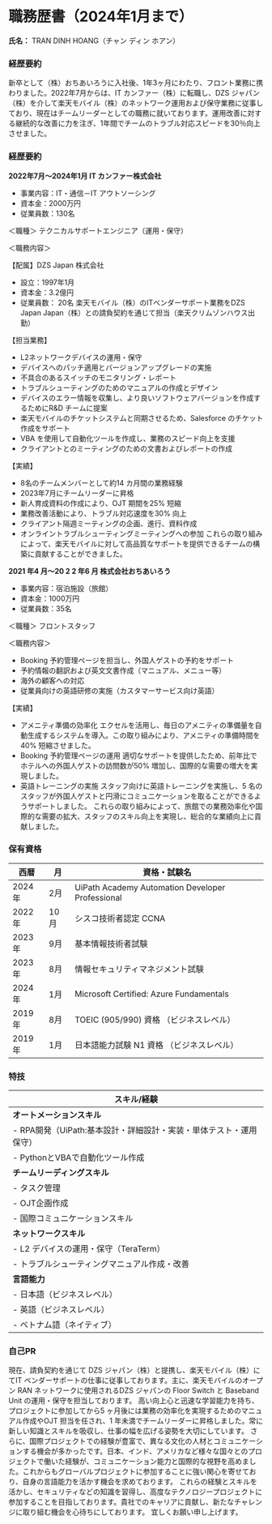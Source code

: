 # **職務歴書（2024年1月まで）**

**氏名：** TRAN DINH HOANG（チャン ディン ホアン）

### **経歴要約**
  新卒として（株）おちあいろうに入社後、1年3ヶ月にわたり、フロント業務に携わりました。2022年7月からは、IT カンファー（株）に転職し、DZS ジャパン（株）を介して楽天モバイル（株）のネットワーク運用および保守業務に従事しており、現在はチームリーダーとしての職務に就いております。運用改善に対する継続的な改善に力を注ぎ、1年間でチームのトラブル対応スピードを30％向上させました。

### **経歴要約**
**2022年7月～2024年1月 IT カンファー株式会社**
- 事業内容：IT・通信－IT アウトソーシング
- 資本金：2000万円
- 従業員数：130名
  
＜職種＞
テクニカルサポートエンジニア（運用・保守）

＜職務内容＞

【配属】DZS Japan 株式会社
- 設立：1997年1月
- 資本金：3.2億円
- 従業員数： 20名
楽天モバイル（株）のITベンダーサポート業務をDZS Japan Japan（株）との請負契約を通じて担当（楽天クリムゾンハウス出勤）

【担当業務】
- L2ネットワークデバイスの運用・保守
- デバイスへのパッチ適用とバージョンアップグレードの実施
- 不具合のあるスイッチのモニタリング・レポート
- トラブルシューティングのためのマニュアルの作成とデザイン
- デバイスのエラー情報を収集し、より良いソフトウェアバージョンを作成するためにR&D チームに提案
- 楽天モバイルのチケットシステムと同期させるため、Salesforce のチケット作成をサポート
- VBA を使用して自動化ツールを作成し、業務のスピード向上を支援
- クライアントとのミーティングのための文書およびレポートの作成
  
【実績】
- 8名のチームメンバーとして約14 カ月間の業務経験
- 2023年7月にチームリーダーに昇格
- 新人育成資料の作成により、OJT 期間を25% 短縮
- 業務改善活動により、トラブル対応速度を30% 向上
- クライアント隔週ミーティングの企画、進行、資料作成
- オンライントラブルシューティングミーティングへの参加
これらの取り組みによって、楽天モバイルに対して高品質なサポートを提供できるチームの構築に貢献することができました。

**2021 年4 月～20 2 2 年6 月 株式会社おちあいろう**
- 事業内容：宿泊施設（旅館）
- 資本金：1000万円
- 従業員数：35名
  
＜職種＞
フロントスタッフ

＜職務内容＞
- Booking 予約管理ページを担当し、外国人ゲストの予約をサポート
- 予約情報の翻訳および英文文書作成（マニュアル、メニュー等）
- 海外の顧客への対応
- 従業員向けの英語研修の実施（カスタマーサービス向け英語）
  
 【実績】
- アメニティ準備の効率化
エクセルを活用し、毎日のアメニティの準備量を自動生成するシステムを導入。この取り組みにより、アメニティの準備時間を40%
短縮させました。
- Booking 予約管理ページの運用
適切なサポートを提供したため、前年比でホテルへの外国人ゲストの訪問数が50% 増加し、国際的な需要の増大を実現しました。
- 英語トレーニングの実施
スタッフ向けに英語トレーニングを実施し、5 名のスタッフが外国人ゲストと円滑にコミュニケーションを取ることができるようサポートしました。
これらの取り組みによって、旅館での業務効率化や国際的な需要の拡大、スタッフのスキル向上を実現し、総合的な業績向上に貢献しました。

### **保有資格**
| 西暦    | 月    | 資格・試験名                                            |
|-------|-------|--------------------------------------------------------|
| 2024年| 2月   | UiPath Academy Automation Developer Professional      |
| 2022年|10月   | シスコ技術者認定 CCNA                                  |
| 2023年| 9月   | 基本情報技術者試験                                      |
| 2023年| 8月   | 情報セキュリティマネジメント試験                        |
| 2024年| 1月   | Microsoft Certified: Azure Fundamentals               |
| 2019年| 8月   | TOEIC (905/990) 資格 （ビジネスレベル）               |
| 2019年| 1月   | 日本語能力試験 N1 資格 （ビジネスレベル）             |

### **特技**
| スキル/経験                                    |
|-----------------------------------------------|
| **オートメーションスキル**                  |
| - RPA開発（UiPath:基本設計・詳細設計・実装・単体テスト・運用保守）|
| - PythonとVBAで自動化ツール作成                   |
| **チームリーディングスキル**                   |
| - タスク管理            |
| - OJT企画作成 |
| - 国際コミュニケーションスキル |
| **ネットワークスキル**                   |
| - L2 デバイスの運用・保守（TeraTerm）            |
| - トラブルシューティングマニュアル作成・改善 |
| **言語能力**                                        |
| - 日本語（ビジネスレベル）                     |
| - 英語（ビジネスレベル）                       |
| - ベトナム語（ネイティブ）                     |
### **自己PR**
  現在、請負契約を通じて DZS ジャパン（株）と提携し、楽天モバイル（株）にてIT ベンダーサポートの仕事に従事しております。主に、楽天モバイルのオープン RAN ネットワークに使用されるDZS ジャパンの Floor Switch と Baseband Unit の運用・保守を担当しております。
  高い向上心と迅速な学習能力を持ち、プロジェクトに参加してから5 ヶ月後には業務の効率化を実現するためのマニュアル作成やOJT 担当を任され、1 年未満でチームリーダーに昇格しました。常に新しい知識とスキルを吸収し、仕事の幅を広げる姿勢を大切にしています。
  さらに、国際プロジェクトでの経験が豊富で、異なる文化の人材とコミュニケーションする機会が多かったです。日本、インド、アメリカなど様々な国々とのプロジェクトで働いた経験が、コミュニケーション能力と国際的な視野を高めました。これからもグローバルプロジェクトに参加することに強い関心を寄せており、自身の言語能力を活かす機会を求めております。
  これらの経験とスキルを活かし、セキュリティなどの知識を習得し、高度なテクノロジープロジェクトに参加することを目指しております。貴社でのキャリアに貢献し、新たなチャレンジに取り組む機会を心待ちにしております。
  宜しくお願い申し上げます。

